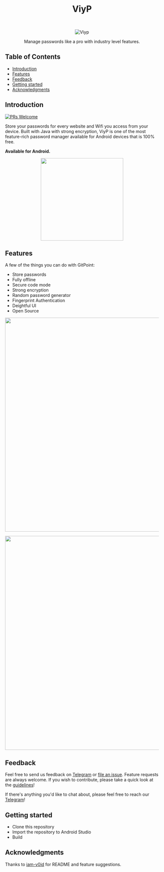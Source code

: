<h1 align="center"> ViyP </h1> <br>
<p align="center">
    <img alt="Viyp" title="ViyP" src="https://github.com/suryaviyyapu/ViyP/blob/master/app/src/main/res/mipmap-xxhdpi/ic_launcher.png">
</p>

<p align="center">
  Manage passwords like a pro with industry level features.
</p>

## Table of Contents

-   [Introduction](#introduction)
-   [Features](#features)
-   [Feedback](#feedback)
-   [Getting started](#getting-started)
-   [Acknowledgments](#acknowledgments)



## Introduction

<!-- [![Build Status](https://img.shields.io/travis/gitpoint/git-point.svg?style=flat-square)](https://travis-ci.org/gitpoint/git-point)-->

[![PRs Welcome](https://img.shields.io/badge/PRs-welcome-brightgreen.svg?style=flat-square)](http://makeapullrequest.com)

Store your passwords for every website and Wifi you access from your device.
Built with Java with strong encryption, ViyP is one of the most feature-rich password manager available for Android devices that is 100% free.

**Available for Android.**

<p align="center">
  <img src = "https://github.com/suryaviyyapu/ViyP/blob/master/screenshots/2.jpg" width="270">
</p>

## Features

A few of the things you can do with GitPoint:

-   Store passwords
-   Fully offline
-   Secure code mode
-   Strong encryption
-   Random password generator
-   Fingerprint Authentication
-   Deightful UI
-   Open Source

<p align="center">
  <img src = https://github.com/suryaviyyapu/ViyP/blob/master/screenshots/1.jpg width=700>
</p>

<p align="center">
  <img src = https://github.com/suryaviyyapu/ViyP/blob/master/screenshots/3.jpg width=700>
</p>

## Feedback

Feel free to send us feedback on [Telegram](https://t.me/z3rod0t) or [file an issue](https://github.com/suryaviyyapu/viyp/issues/new). Feature requests are always welcome. If you wish to contribute, please take a quick look at the [guidelines](./CONTRIBUTING.md)!

If there's anything you'd like to chat about, please feel free to reach our [Telegram](https://t.me/z3rod0t)!

<!-- ## Contributors -->

<!--BLANK-->

## Getting started

-   Clone this repository
-   Import the repository to Android Studio
-   Build


## Acknowledgments

Thanks to [iam-v0id](https://github.com/iam-v0id) for README and feature suggestions.